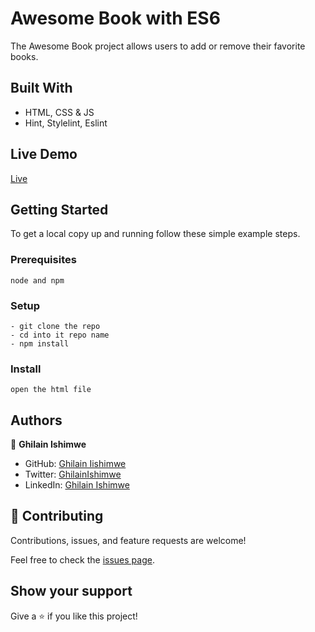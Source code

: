 # Awesome Book with ES6

The Awesome Book project allows users to add or remove their favorite books.

## Built With

- HTML, CSS & JS
- Hint, Stylelint, Eslint

## Live Demo

[Live]( https://ghilain.github.io/awesome-book-ES6/index.html)


## Getting Started

To get a local copy up and running follow these simple example steps.

### Prerequisites

```
node and npm
```

### Setup

```
- git clone the repo
- cd into it repo name
- npm install
```

### Install

```
open the html file
```

## Authors

👤 **Ghilain Ishimwe**

- GitHub: [Ghilain Iishimwe](https://github.com/Ghilain)
- Twitter: [GhilainIshimwe](https://twitter.com/GhilainIshimwe)
- LinkedIn: [Ghilain Ishimwe](https://www.linkedin.com/in/ghilain-ishimwe-067a5b1b4/)

## 🤝 Contributing

Contributions, issues, and feature requests are welcome!

Feel free to check the [issues page](https://github.com/Ghilain/awesome-book-ES6).

## Show your support

Give a ⭐️ if you like this project!

